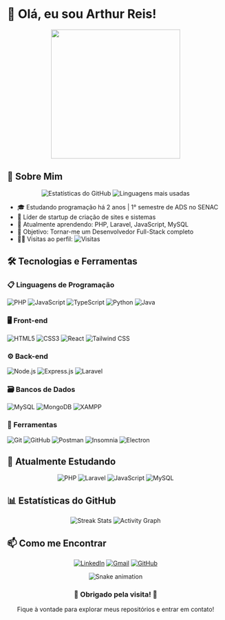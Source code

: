 # 👋 Olá, eu sou Arthur Reis! 



<div align="center">
  <img src="https://media.giphy.com/media/v1.Y2lkPTc5MGI3NjExcWJ2d2J5eWx6b3R3eWx0eWJ5d2Z0b2FqY2J6eGZ0dXJqZ3R0eW5xZyZlcD12MV9pbnRlcm5hbF9naWZfYnlfaWQmY3Q9Zw/qgQUggAC3Pfv687qPC/giphy.gif" width="300">
</div>

## 🚀 Sobre Mim

<div align="center">
  
  <img src="https://github-readme-stats.vercel.app/api?username=friarthur&show_icons=true&theme=tokyonight&hide_border=true" alt="Estatísticas do GitHub">
  
  <img src="https://github-readme-stats.vercel.app/api/top-langs/?username=friarthur&layout=compact&theme=tokyonight&hide_border=true" alt="Linguagens mais usadas">
  
</div>

- 🎓 Estudando programação há 2 anos | 1° semestre de ADS no SENAC
- 💼 Líder de startup de criação de sites e sistemas
- 🌱 Atualmente aprendendo: PHP, Laravel, JavaScript, MySQL
- 🎯 Objetivo: Tornar-me um Desenvolvedor Full-Stack completo
- 👨‍💻 Visitas ao perfil: <img src="https://visitor-badge.glitch.me/badge?page_id=friarthur.friarthur" alt="Visitas">

## 🛠️ Tecnologias e Ferramentas

### 📋 Linguagens de Programação
<img src="https://img.shields.io/badge/PHP-777BB4?style=for-the-badge&logo=php&logoColor=white" alt="PHP">
<img src="https://img.shields.io/badge/JavaScript-F7DF1E?style=for-the-badge&logo=javascript&logoColor=black" alt="JavaScript">
<img src="https://img.shields.io/badge/TypeScript-007ACC?style=for-the-badge&logo=typescript&logoColor=white" alt="TypeScript">
<img src="https://img.shields.io/badge/Python-3776AB?style=for-the-badge&logo=python&logoColor=white" alt="Python">
<img src="https://img.shields.io/badge/Java-ED8B00?style=for-the-badge&logo=java&logoColor=white" alt="Java">

### 🖥️ Front-end
<img src="https://img.shields.io/badge/HTML5-E34F26?style=for-the-badge&logo=html5&logoColor=white" alt="HTML5">
<img src="https://img.shields.io/badge/CSS3-1572B6?style=for-the-badge&logo=css3&logoColor=white" alt="CSS3">
<img src="https://img.shields.io/badge/React-20232A?style=for-the-badge&logo=react&logoColor=61DAFB" alt="React">
<img src="https://img.shields.io/badge/Tailwind_CSS-38B2AC?style=for-the-badge&logo=tailwind-css&logoColor=white" alt="Tailwind CSS">

### ⚙️ Back-end
<img src="https://img.shields.io/badge/Node.js-43853D?style=for-the-badge&logo=node.js&logoColor=white" alt="Node.js">
<img src="https://img.shields.io/badge/Express.js-404D59?style=for-the-badge&logo=express" alt="Express.js">
<img src="https://img.shields.io/badge/Laravel-FF2D20?style=for-the-badge&logo=laravel&logoColor=white" alt="Laravel">

### 🗃️ Bancos de Dados
<img src="https://img.shields.io/badge/MySQL-4479A1?style=for-the-badge&logo=mysql&logoColor=white" alt="MySQL">
<img src="https://img.shields.io/badge/MongoDB-47A248?style=for-the-badge&logo=mongodb&logoColor=white" alt="MongoDB">
<img src="https://img.shields.io/badge/XAMPP-FB7A24?style=for-the-badge&logo=xampp&logoColor=white" alt="XAMPP">

### 🔧 Ferramentas
<img src="https://img.shields.io/badge/Git-F05032?style=for-the-badge&logo=git&logoColor=white" alt="Git">
<img src="https://img.shields.io/badge/GitHub-181717?style=for-the-badge&logo=github&logoColor=white" alt="GitHub">
<img src="https://img.shields.io/badge/Postman-FF6C37?style=for-the-badge&logo=postman&logoColor=white" alt="Postman">
<img src="https://img.shields.io/badge/Insomnia-5849BE?style=for-the-badge&logo=insomnia&logoColor=white" alt="Insomnia">
<img src="https://img.shields.io/badge/Electron-47848F?style=for-the-badge&logo=electron&logoColor=white" alt="Electron">

## 🌱 Atualmente Estudando

<div align="center">
  
  <img src="https://img.shields.io/badge/PHP-777BB4?style=for-the-badge&logo=php&logoColor=white" alt="PHP">
  <img src="https://img.shields.io/badge/Laravel-FF2D20?style=for-the-badge&logo=laravel&logoColor=white" alt="Laravel">
  <img src="https://img.shields.io/badge/JavaScript-F7DF1E?style=for-the-badge&logo=javascript&logoColor=black" alt="JavaScript">
  <img src="https://img.shields.io/badge/MySQL-4479A1?style=for-the-badge&logo=mysql&logoColor=white" alt="MySQL">
  
</div>

## 📊 Estatísticas do GitHub

<div align="center">
  
  <img src="https://streak-stats.demolab.com?user=friarthur&theme=tokyonight&hide_border=true" alt="Streak Stats">
  
  <img src="https://github-readme-activity-graph.vercel.app/graph?username=friarthur&theme=tokyonight&hide_border=true&area=true" alt="Activity Graph">
  
</div>

## 📫 Como me Encontrar

<div align="center">
  
  <a href="https://www.linkedin.com/in/arthurreism/"><img src="https://img.shields.io/badge/LinkedIn-0077B5?style=for-the-badge&logo=linkedin&logoColor=white" alt="LinkedIn"></a>
  <a href="mailto:arthurfriburgo234@gmail.com"><img src="https://img.shields.io/badge/Gmail-D14836?style=for-the-badge&logo=gmail&logoColor=white" alt="Gmail"></a>
  <a href="https://github.com/friarthur"><img src="https://img.shields.io/badge/GitHub-181717?style=for-the-badge&logo=github&logoColor=white" alt="GitHub"></a>
  
</div>

<div align="center">
  
  ![Snake animation](https://github.com/friarthur/friarthurr/blob/output/github-contribution-grid-snake-dark.svg?palette=github-dark)

</div>

<div align="center">
  <h3>🎉 Obrigado pela visita! 🎉</h3>
  <p>Fique à vontade para explorar meus repositórios e entrar em contato!</p>
</div>
